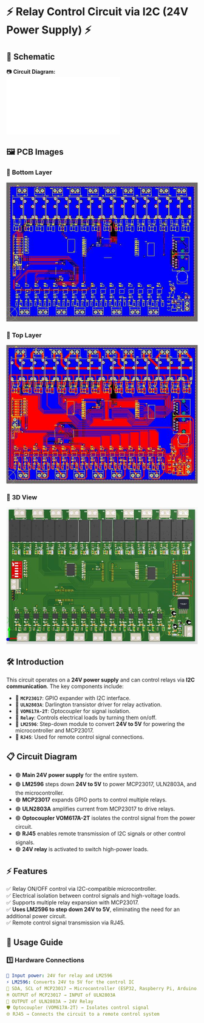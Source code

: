# ⚡ Relay Control Circuit via I2C (24V Power Supply) ⚡

## 📜 Schematic

📷 **Circuit Diagram:**  
![Schematic](./Schematic.pdf)

## 🖼️ PCB Images

### 🔻 **Bottom Layer**
![Bottom Layer](./bot_layer_rounting.JPG)

### 🔺 **Top Layer**
![Top Layer](./top_layer_rounting.JPG)

### 🎥 **3D View**
![3D View](./3d.JPG)

## 🛠️ Introduction
This circuit operates on a **24V power supply** and can control relays via **I2C communication**. The key components include:

- 🔹 **`MCP23017`**: GPIO expander with I2C interface.
- 🔹 **`ULN2803A`**: Darlington transistor driver for relay activation.
- 🔹 **`VOM617A-2T`**: Optocoupler for signal isolation.
- 🔹 **`Relay`**: Controls electrical loads by turning them on/off.
- 🔹 **`LM2596`**: Step-down module to convert **24V to 5V** for powering the microcontroller and MCP23017.
- 🔹 **`RJ45`**: Used for remote control signal connections.

## 📋 Circuit Diagram

- 🟢 **Main 24V power supply** for the entire system.
- 🟢 **LM2596** steps down **24V to 5V** to power MCP23017, ULN2803A, and the microcontroller.
- 🟢 **MCP23017** expands GPIO ports to control multiple relays.
- 🟢 **ULN2803A** amplifies current from MCP23017 to drive relays.
- 🟢 **Optocoupler VOM617A-2T** isolates the control signal from the power circuit.
- 🟢 **RJ45** enables remote transmission of I2C signals or other control signals.
- 🟢 **24V relay** is activated to switch high-power loads.

## ⚡ Features
✅ Relay ON/OFF control via I2C-compatible microcontroller.  
✅ Electrical isolation between control signals and high-voltage loads.  
✅ Supports multiple relay expansion with MCP23017.  
✅ **Uses LM2596 to step down 24V to 5V**, eliminating the need for an additional power circuit.  
✅ Remote control signal transmission via RJ45.  

## 🔌 Usage Guide
### 1️⃣ Hardware Connections

```yaml
🔋 Input power: 24V for relay and LM2596
⚡ LM2596: Converts 24V to 5V for the control IC
🔗 SDA, SCL of MCP23017 → Microcontroller (ESP32, Raspberry Pi, Arduino...)
🖲️ OUTPUT of MCP23017 → INPUT of ULN2803A
🔌 OUTPUT of ULN2803A → 24V Relay
🛡️ Optocoupler (VOM617A-2T) → Isolates control signal
🌐 RJ45 → Connects the circuit to a remote control system

